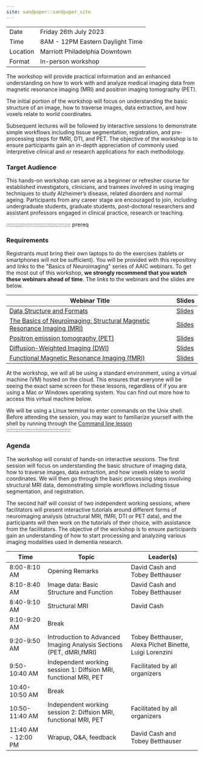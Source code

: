 ```yaml
---
site: sandpaper::sandpaper_site
---
```


|  |  |
| --- | --- |
| Date | Friday 26th July 2023 |
| Time | 8AM - 12PM Eastern Daylight Time | 
| Location | Marriott Philadelphia Downtown |
| Format | In-person workshop | 

The workshop will provide practical information and an enhanced understanding
on how to work with and analyze medical imaging data from magnetic resonance
imaging (MRI) and positron imaging tomography (PET).

The initial portion of the workshop will focus on understanding the basic
structure of an image, how to traverse images, data extraction, and how voxels
relate to world coordinates.

Subsequent lectures will be followed by interactive sessions to demonstrate
simple workflows including tissue segmentation, registration, and
pre-processing steps for fMRI, DTI, and PET. The objective of the workshop is to ensure
participants gain an in-depth appreciation of commonly used interpretive 
clinical and or research applications for each methodology. 

### Target Audience
This hands-on workshop can serve as a beginner or refresher course for 
established investigators, clinicians, and trainees involved in using imaging 
techniques to study Alzheimer’s disease, related disorders and normal ageing. 
Participants from any career stage are encouraged to join, including 
undergraduate students, graduate students, post-doctoral researchers and 
assistant professors engaged in clinical practice, research or teaching.

::::::::::::::::::::::::::::::::::::::::::  prereq

### Requirements
Registrants must bring their own laptops to do the exercises (tablets or 
smartphones will not be sufficient). You will be provided with this repository 
and links to the "Basics of Neuroimaging" series of AAIC webinars. To get the
most out of this workshop, **we strongly recommend that you watch these
webinars ahead of time**. The links to the webinars and the slides are below.


| Webinar Title | Slides |
| --- | --- |
| [Data Structure and Formats](https://training.alz.org/products/4520/neuroimaging-pia-basics-of-neuroimaging-data-structure-and-formats) |[Slides](files/1_BasicsNeuroimaging_StructureFormat-Griffanti.pdf) | 
| [The Basics of Neuroimaging: Structural Magnetic Resonance Imaging (MRI)](https://training.alz.org/products/4524/neuroimaging-pia-the-basics-of-neuroimaging-structural-magnetic-resonance-imaging-mri) | [Slides](files/2_BasicsNeuroimaging_StructuralMRI-Cash.pdf) | 
| [Positron emission tomography (PET)](https://training.alz.org/products/4525/neuroimaging-pia-the-basics-of-neuroimaging-positron-emission-tomography-pet) | [Slides](files/3_BasicsNeuroimaging_PET-Betthauser.pdf) |
| [Diffusion-Weighted Imaging (DWI)](https://training.alz.org/products/4526/neuroimaging-pia-the-basics-of-neuroimaging-diffusion-weighted-imaging-dwi) | [Slides](files/4_BasicsNeuroimaging_Diffusion_AlexaPB.pdf) |
| [Functional Magnetic Resonance Imaging (fMRI)](https://training.alz.org/products/4528/neuroimaging-pia-the-basics-of-neuroimaging-functional-magnetic-resonance-imaging-fmri) | [Slides](files/5_BasicsNeuroimaging_Functional_Luigi.pdf) |

At the workshop, we will all be using a standard environment, using a virtual machine (VM) hosted on the cloud. This ensures that everyone will be seeing the exact same screen for these lessons, regardless of if you are using a Mac or Windows operating system. You can find out more how to access this virtual machine below.

We will be using a Linux terminal to enter commands on the Unix shell. Before 
attending the session, you may want to familiarize yourself with the shell
by running through the [Command line lesson](./command-line.md)
::::::::::::::::::::::::::::::::::::::::::

### Agenda
The workshop will consist of hands-on interactive sessions. The first session
will focus on understanding the basic structure of imaging data, how to
traverse images, data extraction, and how voxels relate to world coordinates. 
We will then go through the basic processing steps involving structural MRI 
data, demonstrating simple workflows including tissue segmentation, 
and registration. 

The second half will consist of two independent working sessions, where 
facilitators will present interactive tutorials around different forms of 
neuroimaging analysis (structural MRI, fMRI, DTI or PET data), and the 
participants will then work on the tutorials of their choice, with assistance
from the facilitators. The objective of the workshop is to ensure participants
gain an understanding of how to start processing and analyzing various imaging
modalities used in dementia research. 


| Time | Topic | Leader(s) | 
| --- | --- | --- |
| 8:00-8:10 AM | Opening Remarks | David Cash and Tobey Betthauser |
| 8:10-8:40 AM |  Image data: Basic Structure and Function | David Cash and Tobey Betthauser | 
| 8:40-9:10 AM | Structural MRI | David Cash | 
| 9:10-9:20 AM | Break | |
| 9:20-9:50 AM | Introduction to Advanced Imaging Analysis Sections (PET, dMRI,fMRI) | Tobey Betthauser, Alexa Pichet Binette, Luigi Lorenzini |
| 9:50-10:40 AM | Independent working session 1: Diffsion MRI, functional MRI, PET | Facilitated by all organizers |
| 10:40-10:50 AM | Break | |
| 10:50-11:40 AM | Independent working session 2: Diffsion MRI, functional MRI, PET   | Facilitated by all organizers |
| 11:40 AM - 12:00 PM | Wrapup, Q&A, feedback | David Cash and Tobey Betthauser |



